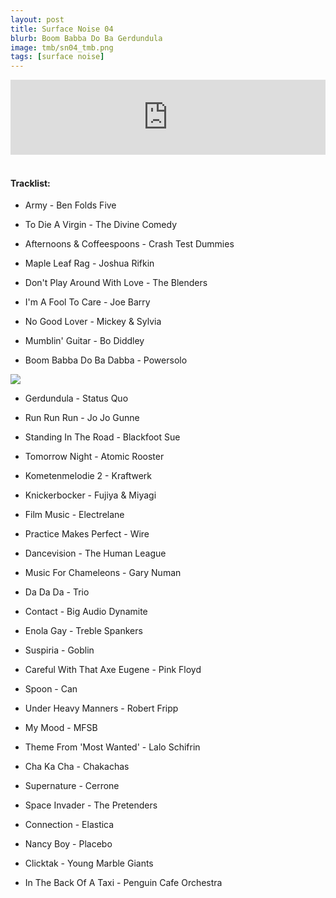 ```yaml
---
layout: post
title: Surface Noise 04
blurb: Boom Babba Do Ba Gerdundula
image: tmb/sn04_tmb.png
tags: [surface noise]
---
```



<iframe width="100%" height="120" src="https://www.mixcloud.com/widget/iframe/?hide_cover=1&feed=%2Fzero_cc%2Fsurface-noise-4-3817%2F" frameborder="0" ></iframe>
&nbsp;

#### Tracklist:

- Army - Ben Folds Five
- To Die A Virgin - The Divine Comedy
- Afternoons & Coffeespoons - Crash Test Dummies
- Maple Leaf Rag - Joshua Rifkin

- Don't Play Around With Love - The Blenders
- I'm A Fool To Care - Joe Barry
- No Good Lover - Mickey & Sylvia
- Mumblin' Guitar - Bo Diddley
- Boom Babba Do Ba Dabba - Powersolo

![](https://lh3.googleusercontent.com/5EYzx6ZuCSUXX-YEB-KVgPNccnjJOYrlU3F7F29lRYgCO3yEYpYikUtSdTq7BMWIuro1ht69D46E2w0AWeBZGV-xOLBB3Cs-cam_zbSa7JHRaiCju0joCu2pVbR_fOAWSvXDzcLg5vmEXhdxr58OqQut_V3J_jHEAxbr7GXhAZlcwBMyPRY8H9GNZlSfe6kTukuXZXK3ugLP-hpcGTF0oS4p4MdrYoZ6bAWI-Vr9rTw0LBnGBQwI2uxReVQHokB1TbwJCcs5RMakAiDx7qAeGDJkMuP3WRbBhe1tK2h6HTM58SkCkzXIswcTThrYr5cmNjlD0958MGHTFg6DJPYIDn_K3_d3nb3k0-9SDRohZVGxOeAAb8jtMpF9V6BL6cslXfMFy1IgvW1IKtFMd4AEVGh42oSYnV9kWrwnqn0G8zxKrUqAjVh9u7xK4AwDfgR6rIZ5lT5nRDMPVOM6yhGIRPtyKlUq_95O7qPrVc5rY28pjrFK36gB3nR0LyFjBX3-j6zCYf9kTCZUgQHidlnlD9ibMfRq6GDBWwenAQFABg1vIg_Gf38yCdY7j3gzkFLwg3MCLQaNNiWAVHtZSJp9sgZoEzA1GBdGIFIQD8ANDp72mqhBW_shKAHeeuIZihgj9bAwNa5EPOz3KXDOpNJ7UhLH=w594-h587-no)

- Gerdundula - Status Quo
- Run Run Run - Jo Jo Gunne
- Standing In The Road - Blackfoot Sue
- Tomorrow Night - Atomic Rooster

- Kometenmelodie 2 - Kraftwerk
- Knickerbocker - Fujiya & Miyagi
- Film Music - Electrelane
- Practice Makes Perfect - Wire

- Dancevision - The Human League
- Music For Chameleons - Gary Numan
- Da Da Da - Trio
- Contact - Big Audio Dynamite
- Enola Gay - Treble Spankers

- Suspiria - Goblin
- Careful With That Axe Eugene - Pink Floyd
- Spoon - Can
- Under Heavy Manners - Robert Fripp

- My Mood - MFSB
- Theme From 'Most Wanted' - Lalo Schifrin
- Cha Ka Cha - Chakachas
- Supernature - Cerrone

- Space Invader - The Pretenders
- Connection - Elastica
- Nancy Boy - Placebo
- Clicktak - Young Marble Giants

- In The Back Of A Taxi - Penguin Cafe Orchestra